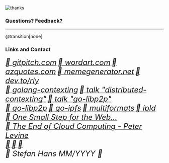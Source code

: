 ![thanks](assets/image/thanks.gif)

### Questions? Feedback?

---

@transition[none]

### Links and Contact
[<i style="font-size:24px" class="fab">&#xf268; gitpitch.com</i>](https://gitpitch.com/)
[<i style="font-size:24px" class="fab">&#xf268; wordart.com</i>](https://wordart.com/)
[<i style="font-size:24px" class="fab">&#xf268; azquotes.com</i>](https://www.azquotes.com)
[<i style="font-size:24px" class="fab">&#xf268; memegenerator.net</i>](https://memegenerator.net)
[<i style="font-size:24px" class="fab">&#xf268; dev.to/rly</i>](https://dev.to/rly)
<br>
[<i style="font-size:24px" class="fab">&#xf09b; golang-contexting</i>](https://github.com/stefanhans/golang-contexting)
[<i style="font-size:24px" class="fab">&#xf09b; talk "distributed-contexting"</i>](https://github.com/stefanhans/distributed-contexting)
[<i style="font-size:24px" class="fab">&#xf09b; talk "go-libp2p"</i>](https://github.com/stefanhans/go-present/tree/master/slides/libp2p)
<br>
[<i style="font-size:24px" class="fab">&#xf09b; go-libp2p</i>](https://github.com/libp2p/go-libp2p)
[<i style="font-size:24px" class="fab">&#xf09b; go-ipfs</i>](https://github.com/ipfs/go-ipfs)
[<i style="font-size:24px" class="fab">&#xf09b; multiformats</i>](https://github.com/multiformats)
[<i style="font-size:24px" class="fab">&#xf09b; ipld</i>](https://github.com/ipld)
<br>
[<i style="font-size:24px" class="fab">&#xf23a; One Small Step for the Web...</i>](https://medium.com/@timberners_lee/one-small-step-for-the-web-87f92217d085)
<br>
[<i style="font-size:24px" class="fab">&#xf167; The End of Cloud Computing - Peter Levine</i>](https://www.youtube.com/watch?v=l9tOd6fHR-U&t=24s)
<br>
[<i style="font-size:24px" class="fas">&#xf1fa;</i>](mailto://stefanhans65@gmail.com)
[<i style="font-size:24px" class="fab">&#xf099;</i>](https://twitter.com/stefanhans65)
[<i style="font-size:24px" class="fab">&#xf08c;</i>](https://www.linkedin.com/in/stefan-hans-4545ab132/)
<br>
<i style="font-size:24px" class="fas">&#xf1f9; Stefan Hans MM/YYYY </i><i> </i><i style="font-size:24px" class="fab"> &#xf25e;</i>



